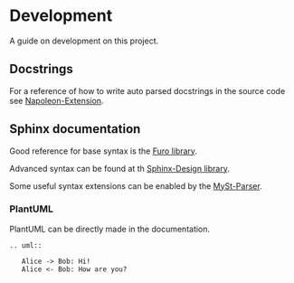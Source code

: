 # Development

A guide on development on this project.

## Docstrings

For a reference of how to write auto parsed docstrings in the source code see [Napoleon-Extension](https://www.sphinx-doc.org/en/master/usage/extensions/napoleon.html#docstrings).

## Sphinx documentation

Good reference for base syntax is the [Furo library](https://pradyunsg.me/furo/reference/).

Advanced syntax can be found at th [Sphinx-Design library](https://sphinx-design.readthedocs.io/en/furo-theme/get_started.html).

Some useful syntax extensions can be enabled by the [MySt-Parser](https://myst-parser.readthedocs.io/en/latest/syntax/optional.html#).

### PlantUML

PlantUML can be directly made in the documentation.

```{eval-rst}
.. uml::

   Alice -> Bob: Hi!
   Alice <- Bob: How are you?
```